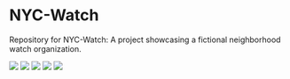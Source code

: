 # NYC-Watch
Repository for NYC-Watch: A project showcasing a fictional neighborhood watch organization.

![](Images/Home%20Page.png)
![](Images/Mission%20Page.png)
![](Images/continued.png)
![](Images/Data%20Page.png)
![](Images/Join%20Page.png)
